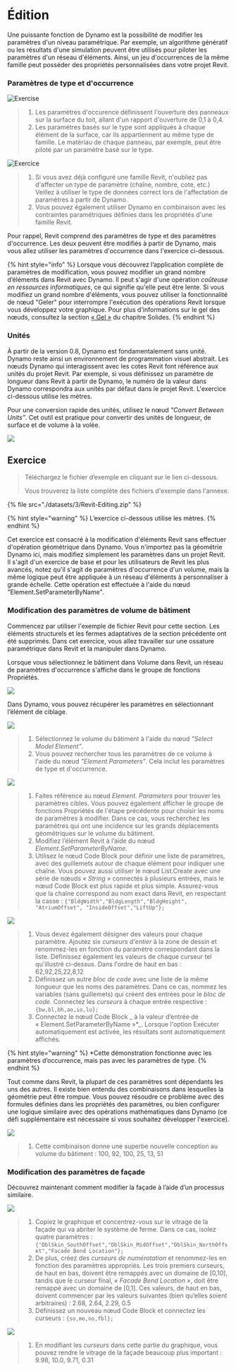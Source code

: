 # Édition

Une puissante fonction de Dynamo est la possibilité de modifier les paramètres d'un niveau paramétrique. Par exemple, un algorithme génératif ou les résultats d'une simulation peuvent être utilisés pour piloter les paramètres d'un réseau d'éléments. Ainsi, un jeu d'occurrences de la même famille peut posséder des propriétés personnalisées dans votre projet Revit.

### Paramètres de type et d'occurrence

![Exercise](<./images/3/32 (2).jpg>)

> 1. Les paramètres d'occurence définissent l'ouverture des panneaux sur la surface du toit, allant d'un rapport d'ouverture de 0,1 à 0,4.
> 2. Les paramètres basés sur le type sont appliqués à chaque élément de la surface, car ils appartiennent au même type de famille. Le matériau de chaque panneau, par exemple, peut être piloté par un paramètre basé sur le type.

![Exercice](./images/3/params.jpg)

> 1. Si vous avez déjà configuré une famille Revit, n'oubliez pas d'affecter un type de paramètre (chaîne, nombre, cote, etc.) Veillez à utiliser le type de données correct lors de l'affectation de paramètres à partir de Dynamo.
> 2. Vous pouvez également utiliser Dynamo en combinaison avec les contraintes paramétriques définies dans les propriétés d'une famille Revit.

Pour rappel, Revit comprend des paramètres de type et des paramètres d'occurrence. Les deux peuvent être modifiés à partir de Dynamo, mais vous allez utiliser les paramètres d'occurrence dans l'exercice ci-dessous.

{% hint style="info" %}
Lorsque vous découvrez l’application complète de paramètres de modification, vous pouvez modifier un grand nombre d’éléments dans Revit avec Dynamo. Il peut s'agir d'une opération _coûteuse en ressources informatiques_, ce qui signifie qu'elle peut être lente. Si vous modifiez un grand nombre d'éléments, vous pouvez utiliser la fonctionnalité de nœud "Geler" pour interrompre l'exécution des opérations Revit lorsque vous développez votre graphique. Pour plus d’informations sur le gel des nœuds, consultez la section [« Gel »](../essential-nodes-and-concepts/5\_geometry-for-computational-design/5-6\_solids.md#freezing) du chapitre Solides.
{% endhint %}

### Unités

À partir de la version 0.8, Dynamo est fondamentalement sans unité. Dynamo reste ainsi un environnement de programmation visuel abstrait. Les nœuds Dynamo qui interagissent avec les cotes Revit font référence aux unités du projet Revit. Par exemple, si vous définissez un paramètre de longueur dans Revit à partir de Dynamo, le numéro de la valeur dans Dynamo correspondra aux unités par défaut dans le projet Revit. L'exercice ci-dessous utilise les mètres.

Pour une conversion rapide des unités, utilisez le nœud _"Convert Between Units"_. Cet outil est pratique pour convertir des unités de longueur, de surface et de volume à la volée.

![](<./images/3/editing - units.jpg>)

## Exercice

> Téléchargez le fichier d’exemple en cliquant sur le lien ci-dessous.
>
> Vous trouverez la liste complète des fichiers d'exemple dans l'annexe.

{% file src="./datasets/3/Revit-Editing.zip" %}

{% hint style="warning" %}
L’exercice ci-dessous utilise les mètres.
{% endhint %}

Cet exercice est consacré à la modification d'éléments Revit sans effectuer d'opération géométrique dans Dynamo. Vous n'importez pas la géométrie Dynamo ici, mais modifiez simplement les paramètres dans un projet Revit. Il s'agit d'un exercice de base et pour les utilisateurs de Revit les plus avancés, notez qu'il s'agit de paramètres d'occurrence d'un volume, mais la même logique peut être appliquée à un réseau d'éléments à personnaliser à grande échelle. Cette opération est effectuée à l'aide du nœud "Element.SetParameterByName".

### Modification des paramètres de volume de bâtiment

Commencez par utiliser l'exemple de fichier Revit pour cette section. Les éléments structurels et les fermes adaptatives de la section précédente ont été supprimés. Dans cet exercice, vous allez travailler sur une ossature paramétrique dans Revit et la manipuler dans Dynamo.

Lorsque vous sélectionnez le bâtiment dans Volume dans Revit, un réseau de paramètres d'occurrence s'affiche dans le groupe de fonctions Propriétés.

![](<./images/3/editing - exercise 01.jpg>)

Dans Dynamo, vous pouvez récupérer les paramètres en sélectionnant l’élément de ciblage.

![](<./images/3/editing - exercise 02.jpg>)

> 1. Sélectionnez le volume du bâtiment à l'aide du nœud _"Select Model Element"_.
> 2. Vous pouvez rechercher tous les paramètres de ce volume à l'aide du nœud _"Element.Parameters"_. Cela inclut les paramètres de type et d'occurrence.

![](<./images/3/editing - exercise 03.jpg>)

> 1. Faites référence au nœud _Element. Parameters_ pour trouver les paramètres cibles. Vous pouvez également afficher le groupe de fonctions Propriétés de l'étape précédente pour choisir les noms de paramètres à modifier. Dans ce cas, vous recherchez les paramètres qui ont une incidence sur les grands déplacements géométriques sur le volume du bâtiment.
> 2. Modifiez l’élément Revit à l’aide du nœud _Element.SetParameterByName_.
> 3. Utilisez le nœud Code Block pour définir une liste de paramètres, avec des guillemets autour de chaque élément pour indiquer une chaîne. Vous pouvez aussi utiliser le nœud List.Create avec une série de nœuds _« String »_ connectés à plusieurs entrées, mais le nœud Code Block est plus rapide et plus simple. Assurez-vous que la chaîne correspond au nom exact dans Revit, en respectant la casse : `{"BldgWidth","BldgLength","BldgHeight", "AtriumOffset", "InsideOffset","LiftUp"};`

![](<./images/3/editing - exercise 04.jpg>)

> 1. Vous devez également désigner des valeurs pour chaque paramètre. Ajoutez six _curseurs d'entier_ à la zone de dessin et renommez-les en fonction du paramètre correspondant dans la liste. Définissez également les valeurs de chaque curseur tel qu'illustré ci-dessus. Dans l'ordre de haut en bas : 62,92,25,22,8,12
> 2. Définissez un autre _bloc de code_ avec une liste de la même longueur que les noms des paramètres. Dans ce cas, nommez les variables (sans guillemets) qui créent des entrées pour le _bloc de code._ Connectez les _curseurs_ à chaque entrée respective : `{bw,bl,bh,ao,io,lu};`
> 3. Connectez le nœud Code Block _ à la valeur d’entrée·de « Element.SetParameterByName »\*_. Lorsque l'option Exécuter automatiquement est activée, les résultats sont automatiquement affichés.

{% hint style="warning" %}
\*Cette démonstration fonctionne avec les paramètres d’occurrence, mais pas avec les paramètres de type.
{% endhint %}

Tout comme dans Revit, la plupart de ces paramètres sont dépendants les uns des autres. Il existe bien entendu des combinaisons dans lesquelles la géométrie peut être rompue. Vous pouvez résoudre ce problème avec des formules définies dans les propriétés des paramètres, ou bien configurer une logique similaire avec des opérations mathématiques dans Dynamo (ce défi supplémentaire est nécessaire si vous souhaitez développer l'exercice).

![](<./images/3/editing - exercise 05.jpg>)

> 1. Cette combinaison donne une superbe nouvelle conception au volume du bâtiment : 100, 92, 100, 25, 13, 51

### Modification des paramètres de façade

Découvrez maintenant comment modifier la façade à l’aide d’un processus similaire.

![](<./images/3/editing - exercise 06.jpg>)

> 1. Copiez le graphique et concentrez-vous sur le vitrage de la façade qui va abriter le système de ferme. Dans ce cas, isolez quatre paramètres : `{"DblSkin_SouthOffset","DblSkin_MidOffset","DblSkin_NorthOffset","Facade Bend Location"};`
> 2. De plus, créez des _curseurs de numérotation_ et renommez-les en fonction des paramètres appropriés. Les trois premiers curseurs, de haut en bas, doivent être remappés avec un domaine de \[0,10], tandis que le curseur final, _« Facade Bend Location »_, doit être remappé avec un domaine de \[0,1]. Ces valeurs, de haut en bas, doivent commencer par les valeurs suivantes (bien qu’elles soient arbitraires) : 2.68, 2.64, 2.29, 0.5
> 3. Définissez un nouveau nœud Code Block et connectez les curseurs : `{so,mo,no,fbl};`

![](<./images/3/editing - exercise 07.jpg>)

> 1. En modifiant les _curseurs_ dans cette partie du graphique, vous pouvez rendre le vitrage de la façade beaucoup plus important : 9.98, 10.0, 9.71, 0.31

